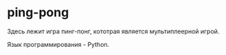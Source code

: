 # ping-pong

Здесь лежит игра пинг-понг, кототрая является мультиплеерной игрой.

Язык программирования - Python.



